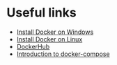 # Useful links
* [Install Docker on Windows](https://docs.docker.com/desktop/install/windows-install)
* [Install Docker on Linux](https://docs.docker.com/engine/install/ubuntu/#install-using-the-repository)
* [DockerHub](https://hub.docker.com/?overlay=onboarding)
* [Introduction to docker-compose](https://www.baeldung.com/ops/docker-compose)
